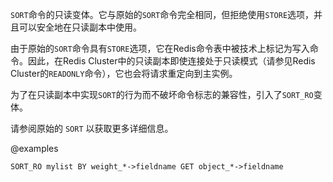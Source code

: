 `SORT`命令的只读变体。它与原始的`SORT`命令完全相同，但拒绝使用`STORE`选项，并且可以安全地在只读副本中使用。

由于原始的`SORT`命令具有`STORE`选项，它在Redis命令表中被技术上标记为写入命令。因此，在Redis Cluster中的只读副本即使连接处于只读模式（请参见Redis Cluster的`READONLY`命令），它也会将请求重定向到主实例。

为了在只读副本中实现`SORT`的行为而不破坏命令标志的兼容性，引入了`SORT_RO`变体。

请参阅原始的 `SORT` 以获取更多详细信息。

@examples

```
SORT_RO mylist BY weight_*->fieldname GET object_*->fieldname
```
